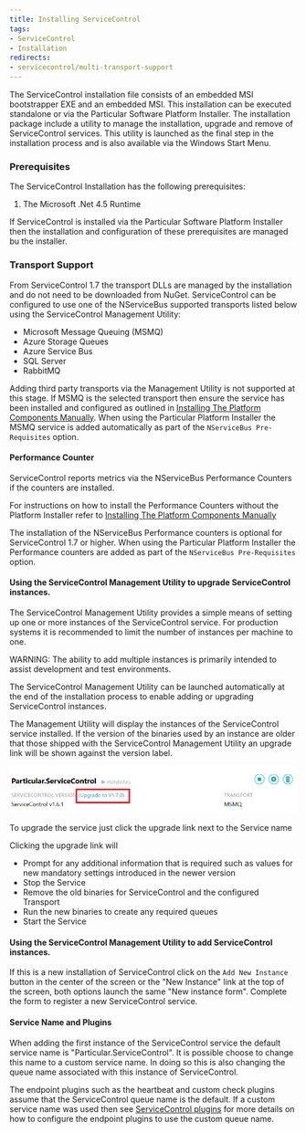 ```yaml
---
title: Installing ServiceControl
tags:
- ServiceControl
- Installation
redirects:
- servicecontrol/multi-transport-support
---
```


The ServiceControl installation file consists of an embedded MSI bootstrapper EXE and an embedded MSI. This installation can be executed standalone or via the Particular Software Platform Installer. The installation package include a utility to manage the installation, upgrade and remove of ServiceControl services. This utility is launched as the final step in the installation process and is also available via the Windows Start Menu.


### Prerequisites

The ServiceControl Installation has the following prerequisites:

1. The Microsoft .Net 4.5 Runtime

If ServiceControl is installed via the Particular Software Platform Installer then the installation and configuration of these prerequisites are managed bu the installer.


### Transport Support

From ServiceControl 1.7 the transport DLLs are managed by the installation and do not need to be downloaded from NuGet.
ServiceControl can be configured to use one of the NServiceBus supported transports listed below using the ServiceControl Management Utility:

* Microsoft Message Queuing (MSMQ)
* Azure Storage Queues
* Azure Service Bus
* SQL Server
* RabbitMQ

Adding third party transports via the Management Utility is not supported at this stage. If MSMQ is the selected transport then ensure the service has been installed and configured as outlined in [Installing The Platform Components Manually](/platform/installer/offline.md#msmq). When using the Particular Platform Installer the MSMQ service is added automatically as part of the `NServiceBus Pre-Requisites` option.


#### Performance Counter

ServiceControl reports metrics via the NServiceBus Performance Counters if the counters are installed.

For instructions on how to install the Performance Counters without the Platform Installer refer to [Installing The Platform Components Manually](/platform/installer/offline.md)

The installation of the NServiceBus Performance counters is optional for ServiceControl 1.7 or higher. When using the Particular Platform Installer the Performance counters are added as part of the `NServiceBus Pre-Requisites` option.


#### Using the ServiceControl Management Utility to upgrade ServiceControl instances.

The ServiceControl Management Utility provides a simple means of setting up one or more instances of the ServiceControl service. For production systems it is recommended to limit the number of instances per machine to one. 

WARNING: The ability to add multiple instances is primarily intended to assist development and test environments.

The ServiceControl Management Utility can be launched automatically at the end of the installation process to enable adding or upgrading ServiceControl instances.

The Management Utility will display the instances of the ServiceControl service installed. If the version of the binaries used by an instance are older that those shipped with the ServiceControl Management Utility an upgrade link will be shown against the version label. 

![](managementutil-upgradelink.png)

To upgrade the service just click the upgrade link next to the Service name

Clicking the upgrade link will

 * Prompt for any additional information that is required such as values for new mandatory settings introduced in the newer version 
 * Stop the Service
 * Remove the old binaries for ServiceControl and the configured Transport
 * Run the new binaries to create any required queues
 * Start the Service

#### Using the ServiceControl Management Utility to add ServiceControl instances.

If this is a new installation of ServiceControl click on the `Add New Instance` button in the center of the screen or the "New Instance" link at the top of the screen,  both options launch the same "New instance form". Complete the form to register a new ServiceControl service.


#### Service Name and Plugins

When adding the first instance of the ServiceControl service the default service name is "Particular.ServiceControl". It is possible choose to change this name to a custom service name. In doing so this is also changing the queue name associated with this instance of ServiceControl. 

The endpoint plugins such as the heartbeat and custom check plugins assume that the ServiceControl queue name is the default. If a custom service name was used then see [ServiceControl plugins](/servicecontrol/plugins) for more details on how to configure the endpoint plugins to use the custom queue name. 